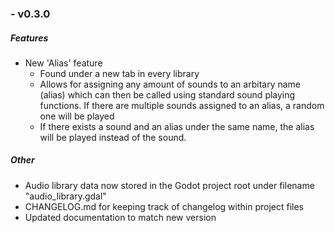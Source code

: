 ### - v0.3.0

##### Features
* New 'Alias' feature
	* Found under a new tab in every library
	* Allows for assigning any amount of sounds to an arbitary name (alias) which can then be called using standard sound playing functions. If there are multiple sounds assigned to an alias, a random one will be played
	* If there exists a sound and an alias under the same name, the alias will be played instead of the sound.
##### Other
* Audio library data now stored in the Godot project root under filename "audio_library.gdal"
* CHANGELOG.md for keeping track of changelog within project files
* Updated documentation to match new version
